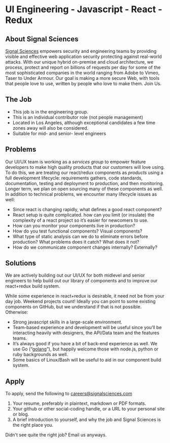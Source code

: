 # UI Engineering - Javascript - React - Redux


## About Signal Sciences

[Signal Sciences](https://signalsciences.com/) empowers security and engineering teams by providing visible and effective web application security protecting against real-world attacks.  With our unique hybrid on-premise and cloud architecture, we process, protect and report on billions of requests per day for some of the most sophisticated companies in the world ranging from Adobe to Vimeo, Taser to Under Armour. Our goal is making a more secure Web, with tools that people love to use, written by people who love to make them.  Join Us.



## The Job

* This job is in the engineering group.
* This is an individual contributor role (not people management)
* Located in Los Angeles, although exceptional candidates a few time
  zones away will also be considered.
* Suitable for mid- and senior- level engineers

## Problems

Our UI/UX team is working as a _services group_ to empower feature developers
to make high quality products that our customers will love using.  To do this,
we are treating our react/redux components as _products_ using a full development
lifecycle:  requirements gathers, code standards, documentation, testing and
deployment to production, and then monitoring.  Longer term, we plan on open
sourcing many of these components as well.  In addition to technical problems,
we encounter many lifecycle issues as well:

* Since react is changing rapidly, what defines a good react component?
* React setup is quite complicated. how can you limit (or insulate) the complexity of a react project so it’s easier for newcomers to use.
* How can you monitor your components live in production?
* How do you test functional components?  Visual components?
* What type of static analysis can we do to eliminate errors before production?
  What problems does it catch?  What does it not?
* How do we communicate component changes internally? Externally?

## Solutions

We are actively building out our UI/UX for both midlevel and senior engineers
to help build out our library of components and to improve our react+redux
build system.

While some experience in react+redux is desirable, it need not be from your day job.
Weekend projects count!  Ideally you can point to some existing components on
GitHub, but we understand if that is not possible.  Otherwise:

* Strong javascript skills in a large-scale environment.
* Team-based experience and development will be useful since you’ll be
interacting heavily with designers, the API/Data team and the features teams.
* It’s always good if you have a bit of back-end experience as well.  We use Go
(“[golang]([https://golang.org)”), but happily welcome those with node.js,
python or ruby backgrounds as well.
* Some basics of Linux/Bash will be useful to aid in our component build system.


## Apply

To apply, send the following to careers@signalsciences.com

1. Your resume, preferably in plaintext, markdown or PDF formats.
2. Your github or other social-coding handle, or a URL to your personal site
   or blog.
3. A brief introduction to yourself, and why the job and Signal Sciences
   is the right place you.

Didn't see quite the right job?  Email us anyways.


